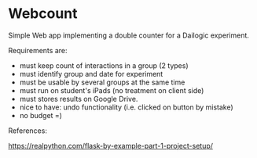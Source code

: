 # Webcount
Simple Web app implementing a double counter for a Dailogic experiment. 

Requirements are:
- must keep count of interactions in a group (2 types)
- must identify group and date for experiment
- must be usable by several groups at the same time
- must run on student's iPads (no treatment on client side)
- must stores results on Google Drive.
- nice to have: undo functionality (i.e. clicked on button by mistake)
- no budget =)

References:

https://realpython.com/flask-by-example-part-1-project-setup/
